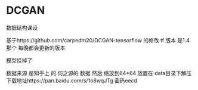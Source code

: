 # DCGAN
数据结构课设

基于https://github.com/carpedm20/DCGAN-tensorflow 的修改
tf 版本 是1.4 那个 每晚都会更新的版本

模型挂掉了

数据来源 是知乎上 的 何之源的 数据 然后 缩放到64*64
放置在 data目录下解压
下载地址https://pan.baidu.com/s/1o8wqJTg 密码eecd
